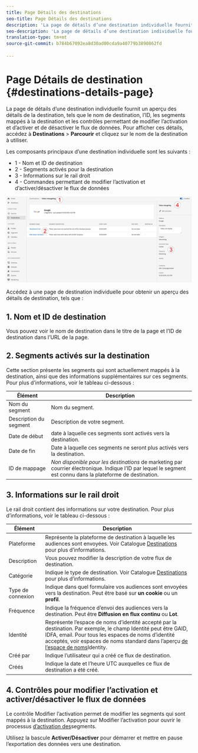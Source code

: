 ```yaml
---
title: Page Détails des destinations
seo-title: Page Détails des destinations
description: 'La page de détails d’une destination individuelle fournit un aperçu des détails de la destination, tels que le nom de destination, l’ID, les segments mappés à la destination et les contrôles permettant de modifier l’activation et d’activer et de désactiver le flux de données. '
seo-description: 'La page de détails d’une destination individuelle fournit un aperçu des détails de la destination, tels que le nom de destination, l’ID, les segments mappés à la destination et les contrôles permettant de modifier l’activation et d’activer et de désactiver le flux de données. '
translation-type: tm+mt
source-git-commit: b784b67092ea8d30ad00cda9a40779b3890862fd

---
```



# Page Détails de destination {#destinations-details-page}

La page de détails d’une destination individuelle fournit un aperçu des détails de la destination, tels que le nom de destination, l’ID, les segments mappés à la destination et les contrôles permettant de modifier l’activation et d’activer et de désactiver le flux de données. Pour afficher ces détails, accédez à **Destinations** > **Parcourir** et cliquez sur le nom de la destination à utiliser.

Les composants principaux d’une destination individuelle sont les suivants :

* 1 - Nom et ID de destination
* 2 - Segments activés pour la destination
* 3 - Informations sur le rail droit
* 4 - Commandes permettant de modifier l’activation et d’activer/désactiver le flux de données

![Page Destinations numérotée](/help/rtcdp/destinations/assets/destination-page-numbered.png)

Accédez à une page de destination individuelle pour obtenir un aperçu des détails de destination, tels que :

## 1. Nom et ID de destination

Vous pouvez voir le nom de destination dans le titre de la page et l’ID de destination dans l’URL de la page.

## 2. Segments activés sur la destination

Cette section présente les segments qui sont actuellement mappés à la destination, ainsi que des informations supplémentaires sur ces segments. Pour plus d’informations, voir le tableau ci-dessous :

| Élément | Description |
---------|----------|
| Nom du segment | Nom du segment. |
| Description du segment | Description de votre segment. |
| Date de début | date à laquelle ces segments sont activés vers la destination. |
| Date de fin | Date à laquelle ces segments ne seront plus activés vers la destination. |
| ID de mappage | *Non disponible pour les destinations* de marketing par courrier électronique. Indique l’ID par lequel le segment est connu dans la plateforme de destination. |

## 3. Informations sur le rail droit

Le rail droit contient des informations sur votre destination. Pour plus d’informations, voir le tableau ci-dessous :

| Élément | Description |
---------|----------|
| Plateforme | Représente la plateforme de destination à laquelle les audiences sont envoyées. Voir Catalogue [Destinations](/help/rtcdp/destinations/destinations-catalog.md) pour plus d’informations. |
| Description | Vous pouvez modifier la description de votre flux de destination. |
| Catégorie | Indique le type de destination. Voir Catalogue [Destinations](/help/rtcdp/destinations/destinations-catalog.md) pour plus d’informations. |
| Type de connexion | Indique dans quel formulaire vos audiences sont envoyées vers la destination. Peut être basé sur **un cookie** ou un **profil**. |
| Fréquence | Indique la fréquence d’envoi des audiences vers la destination. Peut être **Diffusion en flux continu** ou **Lot**. |
| Identité | Représente l’espace de noms d’identité accepté par la destination. Par exemple, le champ Identité peut être GAID, IDFA, email. Pour tous les espaces de noms d’identité acceptés, voir espaces de noms standard dans l’aperçu [de l’espace de noms](https://www.adobe.io/apis/experienceplatform/home/profile-identity-segmentation/profile-identity-segmentation-services.html#!api-specification/markdown/narrative/technical_overview/identity_namespace_overview/identity_namespace_overview.md)Identity. |
| Créé par | Indique l’utilisateur qui a créé ce flux de destination. |
| Créés | Indique la date et l’heure UTC auxquelles ce flux de destination a été créé. |

## 4. Contrôles pour modifier l’activation et activer/désactiver le flux de données

Le contrôle Modifier l’activation permet de modifier les segments qui sont mappés à la destination. Appuyez sur Modifier l’activation pour ouvrir le processus [d’activation des](/help/rtcdp/destinations/activate-destinations.md)segments.

Utilisez la bascule **Activer/Désactiver** pour démarrer et mettre en pause l’exportation des données vers une destination.